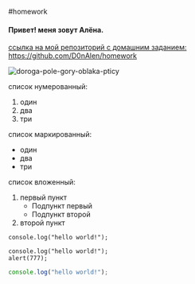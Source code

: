 #homework


#### Привет! меня зовут **Алёна**.  
[ссылка на мой репозиторий с домашним заданием:](https://github.com/D0nAlen/homework)  
<https://github.com/D0nAlen/homework>  

![doroga-pole-gory-oblaka-pticy](https://github.com/user-attachments/assets/f95c7de4-f2e7-4a6a-ad1c-854ff72dcdc5)

список нумерованный:  
1. один
2. два
3. три

список маркированный:  
- один
- два
- три

список вложенный:    
1. первый пункт
    - Подпункт первый
    - Подпункт второй
2. второй пункт


`console.log("hello world!");`

```
console.log("hello world!");
alert(777);
```

```javascript
console.log("hello world!");
```

